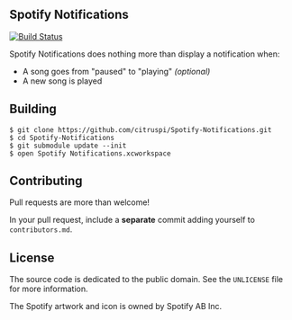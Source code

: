 ## Spotify Notifications

[![Build Status](https://travis-ci.org/citruspi/Spotify-Notifications.png?branch=master)](https://travis-ci.org/citruspi/Spotify-Notifications)

Spotify Notifications does nothing more than display a notification when:

- A song goes from "paused" to "playing" _(optional)_
- A new song is played

## Building

```
$ git clone https://github.com/citruspi/Spotify-Notifications.git
$ cd Spotify-Notifications
$ git submodule update --init
$ open Spotify Notifications.xcworkspace
```

## Contributing

Pull requests are more than welcome!

In your pull request, include a __separate__ commit adding yourself to
`contributors.md`.

## License

The source code is dedicated to the public domain. See the `UNLICENSE` file for
more information.

The Spotify artwork and icon is owned by Spotify AB Inc.
